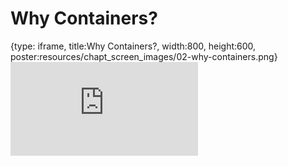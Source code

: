 # Why Containers?
 
{type: iframe, title:Why Containers?, width:800, height:600, poster:resources/chapt_screen_images/02-why-containers.png}
![](http://hutchdatascience.org/Containers_for_Scientists/02-why-containers.html)
 

 
